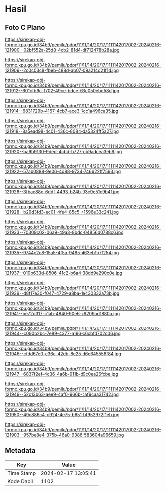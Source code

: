 # Hasil

## Foto C Plano

https://sirekap-obj-formc.kpu.go.id/34b9/pemilu/pdpr/11/11/14/20/17/1111142017002-20240216-121900--02bf552a-25d8-4cb2-81d4-df712478b28a.jpg

https://sirekap-obj-formc.kpu.go.id/34b9/pemilu/pdpr/11/11/14/20/17/1111142017002-20240216-121909--2c0c03c8-fbeb-488d-ab07-09a214d21f1d.jpg

https://sirekap-obj-formc.kpu.go.id/34b9/pemilu/pdpr/11/11/14/20/17/1111142017002-20240216-121912--601cfb6c-f702-49ce-bdce-63c050ebd58d.jpg

https://sirekap-obj-formc.kpu.go.id/34b9/pemilu/pdpr/11/11/14/20/17/1111142017002-20240216-121914--6831729b-4167-4cb7-ace3-7cc1a496ca35.jpg

https://sirekap-obj-formc.kpu.go.id/34b9/pemilu/pdpr/11/11/14/20/17/1111142017002-20240216-121918--8a5ead98-4c01-436c-8084-da5324ff5a27.jpg

https://sirekap-obj-formc.kpu.go.id/34b9/pemilu/pdpr/11/11/14/20/17/1111142017002-20240216-121920--ba9b9130-9ded-4cbd-b727-cb9adcea3eb9.jpg

https://sirekap-obj-formc.kpu.go.id/34b9/pemilu/pdpr/11/11/14/20/17/1111142017002-20240216-121922--57ab0888-9e06-4d88-9734-746622ff7593.jpg

https://sirekap-obj-formc.kpu.go.id/34b9/pemilu/pdpr/11/11/14/20/17/1111142017002-20240216-121926--3fbae88c-6ddf-4493-b24b-93c9e51c9b4f.jpg

https://sirekap-obj-formc.kpu.go.id/34b9/pemilu/pdpr/11/11/14/20/17/1111142017002-20240216-121928--b29d3fd3-ec01-4fe4-85c5-41596e33c241.jpg

https://sirekap-obj-formc.kpu.go.id/34b9/pemilu/pdpr/11/11/14/20/17/1111142017002-20240216-121933--70309c02-06a9-49a3-8bdc-04856d0788c6.jpg

https://sirekap-obj-formc.kpu.go.id/34b9/pemilu/pdpr/11/11/14/20/17/1111142017002-20240216-121935--9744c2c8-15a5-4f5a-9485-d63eb1b7f254.jpg

https://sirekap-obj-formc.kpu.go.id/34b9/pemilu/pdpr/11/11/14/20/17/1111142017002-20240216-121937--010b633d-8506-41c2-b6a4-38dd9e290c0e.jpg

https://sirekap-obj-formc.kpu.go.id/34b9/pemilu/pdpr/11/11/14/20/17/1111142017002-20240216-121939--d8f17e30-f047-4729-a8ba-1e430332a73b.jpg

https://sirekap-obj-formc.kpu.go.id/34b9/pemilu/pdpr/11/11/14/20/17/1111142017002-20240216-121941--be72d317-c1ab-4840-90e6-c9209ad1880a.jpg

https://sirekap-obj-formc.kpu.go.id/34b9/pemilu/pdpr/11/11/14/20/17/1111142017002-20240216-121944--c090b2bc-7e89-4377-a196-c6cbfd702c06.jpg

https://sirekap-obj-formc.kpu.go.id/34b9/pemilu/pdpr/11/11/14/20/17/1111142017002-20240216-121946--cfdd67e0-c36c-42db-8e25-d6c645558f84.jpg

https://sirekap-obj-formc.kpu.go.id/34b9/pemilu/pdpr/11/11/14/20/17/1111142017002-20240216-121947--6837f2ef-4c36-4a6b-911b-d9c0ea26fcbe.jpg

https://sirekap-obj-formc.kpu.go.id/34b9/pemilu/pdpr/11/11/14/20/17/1111142017002-20240216-121949--52c13b63-aee9-4af0-966b-caf9caa31742.jpg

https://sirekap-obj-formc.kpu.go.id/34b9/pemilu/pdpr/11/11/14/20/17/1111142017002-20240216-121950--49c886c4-c924-4e75-b651-bf952972f1eb.jpg

https://sirekap-obj-formc.kpu.go.id/34b9/pemilu/pdpr/11/11/14/20/17/1111142017002-20240216-121903--957be8e4-375b-46a0-9386-583604a96659.jpg


## Metadata

| Key        | Value               |
| ---------- | ------------------- |
| Time Stamp | 2024-02-17 13:05:41 |
| Kode Dapil | 1102                |



